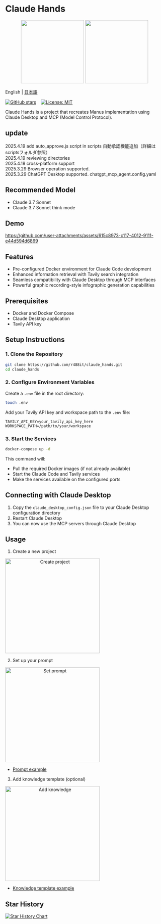 # Claude Hands

<p align="center">
  <img src="assets/logo.png" width="200"/>
  <img src="assets/logo2.png" width="200"/>
</p>

English | [日本語](README.ja.md)

[![GitHub stars](https://img.shields.io/github/stars/r488it/claude_hands?style=social)](https://github.com/r488it/claude_hands/stargazers)
&ensp;
[![License: MIT](https://img.shields.io/badge/License-MIT-yellow.svg)](https://opensource.org/licenses/MIT) &ensp;


Claude Hands is a project that recreates Manus implementation using Claude Desktop and MCP (Model Control Protocol).


## update
2025.4.19 add auto_approve.js script in scripts   自動承認機能追加（詳細はscriptsフォルダ参照）   
2025.4.19 reviewing directories   
2025.4.18 cross-platform support   
2025.3.29 Browser operation supported.   
2025.3.29 ChatGPT Desktop supported. chatgpt_mcp_agent.config.yaml

## Recommended Model
- Claude 3.7 Sonnet
- Claude 3.7 Sonnet think mode

## Demo

https://github.com/user-attachments/assets/615c8973-c117-4012-9111-e44d594d6869

## Features

- Pre-configured Docker environment for Claude Code development
- Enhanced information retrieval with Tavily search integration
- Seamless compatibility with Claude Desktop through MCP interfaces
- Powerful graphic recording-style infographic generation capabilities

## Prerequisites

- Docker and Docker Compose
- Claude Desktop application
- Tavily API key

## Setup Instructions

### 1. Clone the Repository

```bash
git clone https://github.com/r488it/claude_hands.git
cd claude_hands
```

### 2. Configure Environment Variables

Create a `.env` file in the root directory:

```bash
touch .env
```

Add your Tavily API key and workspace path to the `.env` file:

```
TAVILY_API_KEY=your_tavily_api_key_here
WORKSPACE_PATH=/path/to/your/workspace
```

### 3. Start the Services

```bash
docker-compose up -d
```

This command will:
- Pull the required Docker images (if not already available)
- Start the Claude Code and Tavily services
- Make the services available on the configured ports

## Connecting with Claude Desktop

1. Copy the `claude_desktop_config.json` file to your Claude Desktop configuration directory
2. Restart Claude Desktop
3. You can now use the MCP servers through Claude Desktop

## Usage

1. Create a new project
<div align="center" style="display: flex; gap: 20px;">
    <img src="assets/01_make_project.png" alt="Create project" width="300" />
</div>

2. Set up your prompt
<div align="center" style="display: flex; gap: 20px;">
    <img src="assets/02_set_prompt.png" alt="Set prompt" width="300" />
</div>

- [Prompt example](prompts/prompt.ja.md)

3. Add knowledge template (optional)
<div align="center" style="display: flex; gap: 20px;">
    <img src="assets/03_set_knowledge.png" alt="Add knowledge" width="300" />
</div>

- [Knowledge template example](prompts/knowledge.md)

## Star History

[![Star History Chart](https://api.star-history.com/svg?repos=r488it/claude_hands&type=Date)](https://www.star-history.com/#r488it/claude_hands&Date)